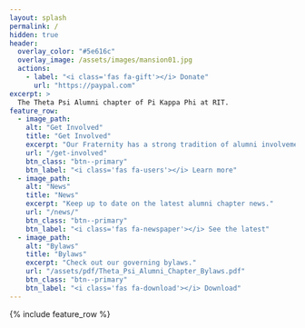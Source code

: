 ```yaml
---
layout: splash
permalink: /
hidden: true
header:
  overlay_color: "#5e616c"
  overlay_image: /assets/images/mansion01.jpg
  actions:
    - label: "<i class='fas fa-gift'></i> Donate"
      url: "https://paypal.com"
excerpt: >
  The Theta Psi Alumni chapter of Pi Kappa Phi at RIT.
feature_row:
  - image_path: 
    alt: "Get Involved"
    title: "Get Involved"
    excerpt: "Our Fraternity has a strong tradition of alumni involvement. How can you become more involved?"
    url: "/get-involved"
    btn_class: "btn--primary"
    btn_label: "<i class='fas fa-users'></i> Learn more"
  - image_path: 
    alt: "News"
    title: "News"
    excerpt: "Keep up to date on the latest alumni chapter news."
    url: "/news/"
    btn_class: "btn--primary"
    btn_label: "<i class='fas fa-newspaper'></i> See the latest"
  - image_path: 
    alt: "Bylaws"
    title: "Bylaws"
    excerpt: "Check out our governing bylaws."
    url: "/assets/pdf/Theta_Psi_Alumni_Chapter_Bylaws.pdf"
    btn_class: "btn--primary"
    btn_label: "<i class='fas fa-download'></i> Download"      
---
```


{% include feature_row %}

